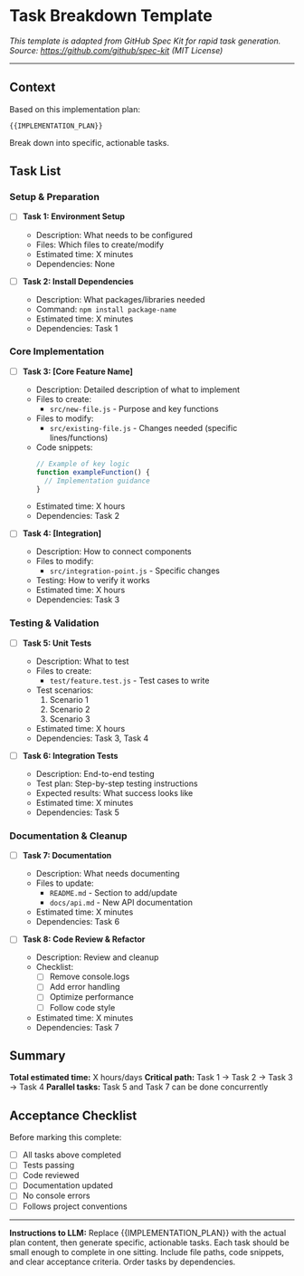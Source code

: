 # Task Breakdown Template

_This template is adapted from GitHub Spec Kit for rapid task generation._
_Source: https://github.com/github/spec-kit (MIT License)_

---

## Context

Based on this implementation plan:

```
{{IMPLEMENTATION_PLAN}}
```

Break down into specific, actionable tasks.

## Task List

### Setup & Preparation

- [ ] **Task 1: Environment Setup**
  - Description: What needs to be configured
  - Files: Which files to create/modify
  - Estimated time: X minutes
  - Dependencies: None

- [ ] **Task 2: Install Dependencies**
  - Description: What packages/libraries needed
  - Command: `npm install package-name`
  - Estimated time: X minutes
  - Dependencies: Task 1

### Core Implementation

- [ ] **Task 3: [Core Feature Name]**
  - Description: Detailed description of what to implement
  - Files to create:
    - `src/new-file.js` - Purpose and key functions
  - Files to modify:
    - `src/existing-file.js` - Changes needed (specific lines/functions)
  - Code snippets:
    ```javascript
    // Example of key logic
    function exampleFunction() {
      // Implementation guidance
    }
    ```
  - Estimated time: X hours
  - Dependencies: Task 2

- [ ] **Task 4: [Integration]**
  - Description: How to connect components
  - Files to modify:
    - `src/integration-point.js` - Specific changes
  - Testing: How to verify it works
  - Estimated time: X hours
  - Dependencies: Task 3

### Testing & Validation

- [ ] **Task 5: Unit Tests**
  - Description: What to test
  - Files to create:
    - `test/feature.test.js` - Test cases to write
  - Test scenarios:
    1. Scenario 1
    2. Scenario 2
    3. Scenario 3
  - Estimated time: X hours
  - Dependencies: Task 3, Task 4

- [ ] **Task 6: Integration Tests**
  - Description: End-to-end testing
  - Test plan: Step-by-step testing instructions
  - Expected results: What success looks like
  - Estimated time: X minutes
  - Dependencies: Task 5

### Documentation & Cleanup

- [ ] **Task 7: Documentation**
  - Description: What needs documenting
  - Files to update:
    - `README.md` - Section to add/update
    - `docs/api.md` - New API documentation
  - Estimated time: X minutes
  - Dependencies: Task 6

- [ ] **Task 8: Code Review & Refactor**
  - Description: Review and cleanup
  - Checklist:
    - [ ] Remove console.logs
    - [ ] Add error handling
    - [ ] Optimize performance
    - [ ] Follow code style
  - Estimated time: X minutes
  - Dependencies: Task 7

## Summary

**Total estimated time:** X hours/days
**Critical path:** Task 1 → Task 2 → Task 3 → Task 4
**Parallel tasks:** Task 5 and Task 7 can be done concurrently

## Acceptance Checklist

Before marking this complete:

- [ ] All tasks above completed
- [ ] Tests passing
- [ ] Code reviewed
- [ ] Documentation updated
- [ ] No console errors
- [ ] Follows project conventions

---

**Instructions to LLM:**
Replace {{IMPLEMENTATION_PLAN}} with the actual plan content, then generate specific, actionable tasks. Each task should be small enough to complete in one sitting. Include file paths, code snippets, and clear acceptance criteria. Order tasks by dependencies.
